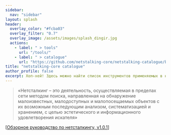 ```yaml
---
sidebar:
  nav: "sidebar"
layout: splash
header:
  overlay_color: "#fcba03"
  overlay_filter: "0.7"
  overlay_image: /assets/images/splash_dingir.jpg
  actions:
    - label: " > tools"
      url: "/tools/"
    - label: " > catalogue"
      url: "https://github.com/netstalking-core/netstalking-catalogue/blob/master/README.md#%D0%BA%D0%B0%D1%82%D0%B0%D0%BB%D0%BE%D0%B3-%D0%BD%D0%B5%D1%82%D1%81%D1%82%D0%B0%D0%BB%D0%BA%D0%B5%D1%80%D1%81%D0%BA%D0%B8%D1%85-%D1%80%D0%B5%D1%81%D1%83%D1%80%D1%81%D0%BE%D0%B2"
title: "netstalking-core catalogue"
author_profile: false
excerpt: Хоп-хей! Здесь можно найти список инструментов применяемых в нетсталкинге
---
```


> «Нетсталкинг – это деятельность, осуществляемая в пределах сети методом поиска, направленная на обнаружение малоизвестных, малодоступных и малопосещаемых объектов с их возможным последующим анализом, систематизацией и хранением, с целью эстетического и информационного удовлетворения искателя» 
 
[[Обзорное руководство по нетсталкингу, v1.0.1](/assets/docs/Обзор_нетсталкинга_Руководство_1_0_1.pdf)]